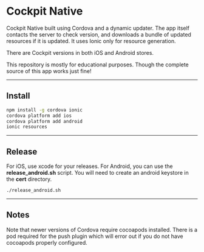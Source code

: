 # Cockpit Native

Cockpit Native built using Cordova and a dynamic updater. The app itself contacts the server to check version, and downloads a bundle of updated resources if it is updated. It uses Ionic only for resource generation.

There are Cockpit versions in both iOS and Android stores.

This repository is mostly for educational purposes. Though the complete source of this app works just fine!

---

## Install

```sh
npm install -g cordova ionic
cordova platform add ios
cordova platform add android
ionic resources
```

---

## Release
For iOS, use xcode for your releases. For Android, you can use the **release_android.sh** script. You will need to create an android keystore in the **cert** directory.

```sh
./release_android.sh
```

---

## Notes

Note that newer versions of Cordova require cocoapods installed. There is a pod required for the push plugin which will error out if you do not have cocoapods properly configured.